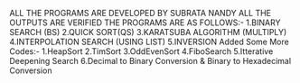 ALL THE PROGRAMS ARE DEVELOPED BY SUBRATA NANDY
ALL THE OUTPUTS ARE VERIFIED
THE PROGRAMS ARE AS FOLLOWS:-
1.BINARY SEARCH (BS)
2.QUICK SORT(QS)
3.KARATSUBA ALGORITHM (MULTIPLY)
4.INTERPOLATION SEARCH (USING LIST)
5.INVERSION 
Added Some More Codes:-
1.HeapSort
2.TimSort
3.OddEvenSort
4.FiboSearch
5.Itterative Deepening Search
6.Decimal to Binary Conversion & Binary to Hexadecimal Conversion
